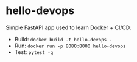 # hello-devops

Simple FastAPI app used to learn Docker + CI/CD.

- Build: `docker build -t hello-devops .`
- Run: `docker run -p 8080:8000 hello-devops`
- Test: `pytest -q`
